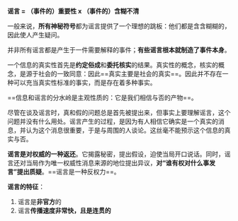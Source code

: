 

**谣言 = （事件的）重要性 x （事件的）含糊不清**

一般来说，**所有神秘符号**都为谣言提供了一个理想的跳板：他们都是含含糊糊的，因此使人产生疑问。

并非所有谣言都是产生于一件需要解释的事件；**有些谣言根本就制造了事件本身**。

一个信息的真实性首先是**约定俗成**和**委托核实**的结果。真实性的概念，核实的概念，是源于社会的一致同意：因此==真实主要是社会的真实==。因此并不存在一种可以充当真实性标准的事实，而是存在着多种事实。

==信息和谣言的分水岭是主观性质的：它是我们相信与否的产物==。

尽管在谈及谣言时，真和假的问题总是首先被提出来，但事实上要理解谣言，这个问题并没有什么用处。谣言产生的过程，是因为有人相信它确实是一个真实的消息，并认为这个消息很重要，于是与周围的人谈论。这丝毫不能预示这个信息的真实与否。

**谣言是对权威的一种返还**。它揭露秘密，提出假设，迫使当局开口说话。同时，谣言还对当局作为唯一权威性消息来源的地位提出异议，**对“谁有权对什么事发言”提出质疑**。==谣言是一种反权力==。

**谣言的特征**：

1. 谣言是**非官方**的
2. 谣言**传播速度非常快，且是连贯的**


